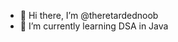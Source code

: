 - 👋 Hi there, I’m @theretardednoob
- 🌱 I’m currently learning DSA in Java

<!---
theretardednoob/theretardednoob is a ✨ special ✨ repository because its `README.md` (this file) appears on your GitHub profile.
You can click the Preview link to take a look at your changes.
--->
